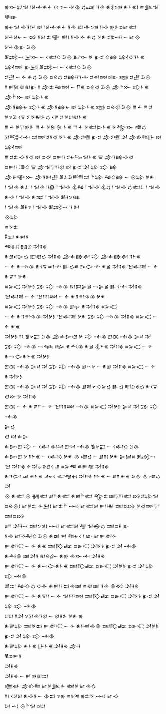 <div class='block'>
<div class='line'>𒂊𒁍𒍑𒈠 𒁹𒆪𒋾𒀭𒈦 𒌋𒌋 𒆳𒀸𒋩𒆠 𒌓𒍢 𒀀𒈾 𒀭𒃽𒆳𒂊 𒀭𒈨𒌍𒋙 𒌑𒆥𒈠 𒋧𒅔</div>
<div class='line'>𒂊𒉡𒈠 𒈾𒀀𒂅 𒊭 𒁹𒆪𒋾𒀭𒈦 𒀀𒈾 𒊬𒋥𒆳𒂊 𒀀𒈾 𒂊𒉿𒊺𒄿𒅗</div>
<div class='line'>𒌆𒈦𒆪𒉡 𒀸 𒄘 𒀀𒇉 𒉺𒊍 𒆍𒋙 𒀀𒈾 𒅆 𒀭𒌓 𒃻𒀭 𒄑𒄖𒍝 𒀸 𒄿𒁲 𒌆𒈦𒆠𒉌 𒊒𒁲</div>
<div class='line'>𒋠𒃶𒁁 𒅁𒁍 𒀸 𒌋𒅗𒄭 𒊒𒁲 𒆏𒁍 𒃻 𒉌𒄑 𒄭𒂵 𒋆𒄭𒀀𒈨𒌍 𒋆𒇷 𒉌𒅁𒋙 𒋠𒃶𒁁 𒀸 𒌋𒅗𒄭 𒊒𒁲</div>
<div class='line'>𒄑𒍎 𒀸 𒅆 𒀭𒌓 𒊒𒁲 𒊺𒄴𒌓 𒄑𒂵𒍝𒀀𒋾 𒄑𒉣𒇷𒁀𒉌 𒂕 𒄑𒍎 𒊒𒁲</div>
<div class='line'>𒈫 𒂍𒍮𒊏𒊏𒉌 𒈫 𒂁𒉺𒄀𒇷 𒀸 𒐖𒌍 𒊺𒄴𒋼 𒊒𒁲 𒂁𒋻𒁍 𒃾𒈨𒌍 𒂁𒋻𒁍 𒊭 𒁉𒈨𒌍</div>
<div class='line'>𒂁𒀀𒂵𒉡 𒃾𒈨𒌍 𒂁𒀀𒂵𒉡 𒊭 𒁉𒈨𒌍 𒂕 𒊺𒄴𒋼 𒊒𒁲 𒐈 𒑏 𒐊 𒋡 𒃻𒆳𒊒 𒌋𒐊 𒋡 𒃻𒊑𒉿𒌓 𒌋𒐊 𒋡 𒃻𒆸𒊏𒈨𒌍</div>
<div class='line'>𒐈 𒑏 𒃻𒋛𒂊𒉿 𒐈 𒑏 𒃻𒌉𒌉𒈨𒌍 𒐈 𒑏 𒃻𒅗𒆕𒈨𒌍 𒃻𒈜𒁍 𒈩𒌓</div>
<div class='line'>𒋛𒅋𒋾 𒁺𒇷𒋡𒀀𒋼 𒃻𒈨𒌍 𒂁𒋡𒍠 𒉌𒄑 𒂁𒋡𒍠 𒋭 𒂁𒁓𒍣𒃲 𒊭 𒋆𒇷</div>
<div class='line'>𒐈 𒄑𒉺𒋓𒀀𒋼 𒊭 𒊺𒉻 𒊺𒊓𒀀 𒄑𒉡𒌫𒈠𒈨𒌍 𒐌 𒂁𒀀𒂵𒈾𒋼</div>
<div class='line'>𒊺𒊓𒀀 𒃮𒄭 𒐌 𒂁𒈠𒋛𒀀𒋼 𒊭 𒉌𒄑 𒋭 𒁉 𒃾 𒂵</div>
<div class='line'>𒂁𒄩𒊍𒁍 𒂁𒀀𒁕𒍀 𒋠𒁇𒊒𒌦𒁺 𒋻𒁉 𒄀𒄭𒂵 𒀸 𒊮𒁉 𒃻𒀭</div>
<div class='line'>𒁹 𒈠𒈾 𒀭𒁇 𒁹 𒈠𒈾 𒀀𒁈 𒁹 𒈠𒈾 𒆬𒄀 𒁹 𒈠𒈾 𒆬𒌓 𒁹 𒈠𒈾 𒌓𒅗𒁇 𒁹 𒈠𒈾 𒀭𒈾 𒁹 𒈠𒈾 𒀭𒉈 𒁹 𒈠𒈾 𒋠𒍝𒆳𒈪</div>
<div class='line'>𒁹 𒈠𒈾 𒋠𒍝𒆳 𒁹 𒈠𒈾 𒋠𒃶𒁁 𒀀 𒁕</div>
<div class='line'>𒊮𒁉</div>
<div class='line'>𒌑𒃻𒉺</div>
<div class='line'>𒀮𒍑 𒀭𒂍𒀀</div>
<div class='line'>𒍣𒈬𒋙 𒉆𒊒 𒋫𒍝𒄯</div>
<div class='line'>𒀭𒇡𒁀𒉌𒌓 𒊬𒊏𒌓 𒋫𒍝𒄯 𒂁𒉺𒂵𒀠 𒃾 𒂁𒉺𒂵𒀠 𒀀𒈨𒌍</div>
<div class='line'>𒀸 𒅆 𒀭𒁄𒆠 𒀭𒌋𒐊 𒀜𒋾 𒃲𒌓𒌑 𒄿𒀖𒋾 𒀭𒂊 𒋫𒍝𒄯 𒈠𒅗𒋢 𒀸 𒅆 𒀭𒐊𒁹𒁹 𒃻𒀭</div>
<div class='line'>𒊺𒅕𒄣 𒋫𒃻𒊩 𒁉 𒃾 𒁄𒆠 𒊑𒁕𒉌𒂊 𒁁𒉌𒂊 𒃲𒌋𒋾 𒋫𒍝𒄯 𒈠𒅗𒋢 𒀸 𒅆 𒈠𒀀𒀀𒇷 𒀸 𒅆 𒀭𒀀𒉣𒈾𒆠 𒃻𒀭</div>
<div class='line'>𒊺𒅕𒄣 𒋫𒃻𒊩 𒁉 𒃾 𒁄𒆠 𒋗𒉀 𒀭𒋫𒍝𒄯 𒊺𒅕𒄣</div>
<div class='line'>𒀸 𒅆 𒀭𒀀𒉣𒈾𒆠 𒋫𒃻𒊩 𒈠𒅗𒋢 𒃻𒀭 𒁉 𒃾 𒁄𒆠 𒋫𒍝𒄯 𒊺𒅕𒄣 𒀸 𒅆 𒀭𒌍</div>
<div class='line'>𒋫𒃻𒊩 𒈫𒋙 𒍥𒆳𒂷 𒊒𒁲 𒂁𒉺𒄖𒇻 𒃻 𒃾 𒁄𒆠 𒇻𒀬 𒁄𒆠 𒉌𒄑 𒋭</div>
<div class='line'>𒁉 𒃾 𒁄𒆠 𒁁𒈝 𒈗 𒀭𒋀𒆠 𒀭𒂊 𒆬𒈨𒌍 𒋫𒍝𒄯 𒊺𒅕𒄣 𒀸 𒅆 𒀭𒁁𒀖𒀭𒈨𒌍 𒋫𒃻𒊩</div>
<div class='line'>𒇻𒀬 𒁄𒆠 𒉌𒄑 𒋭 𒁉 𒃾 𒁄𒆠 𒂊𒌀𒆳 𒀸 𒀭𒂊 𒋫𒍝𒄯 𒊺𒅕𒄣 𒀸 𒅆 𒀭𒋫𒃻𒊩</div>
<div class='line'>𒇻𒀬 𒁄𒆠 𒉌𒄑 𒋭 𒁉 𒃾 𒁄𒆠 𒋗𒋢𒆳 𒄭𒅕𒌓 𒃲𒌓 𒋃𒊒𒄴𒌓 𒀭𒌋𒐊 𒋼𒁍𒃻 𒋫𒍝𒄯</div>
<div class='line'>𒇻𒀬 𒀸 𒅆 𒀭𒐊𒁹𒁹 𒀸 𒅆 𒈠𒀀𒀀𒇷 𒁄𒆠 𒊺𒅕𒄣 𒋫𒃻𒊩 𒉌𒄑 𒋭 𒁉 𒃾 𒁄𒆠</div>
<div class='line'>𒉌𒌓</div>
<div class='line'>𒋼 𒊭 𒉺𒉌</div>
<div class='line'>𒉺𒄖𒇻 𒃾 𒀸 𒌋𒅗 𒊕𒁺 𒇻𒀴 𒁄𒆠 𒍥𒆳𒂷 𒀸 𒌋𒅗𒄭 𒊒𒁲</div>
<div class='line'>𒉺𒄖𒇻 𒃻 𒀀𒈨𒌍 𒀸 𒌋𒅗𒄭 𒃻𒀭 𒊮 𒈩𒌓 𒀸 𒋗𒈫𒋙 𒃻𒀭 𒉌𒅁𒊺 𒋠𒃶𒁁</div>
<div class='line'>𒈠 𒋫𒍝𒄯 𒅆𒋫𒉡𒄩𒆪𒌋 𒂗 𒊺𒅕𒍣 𒌑𒊓𒆷 𒋫𒍝𒄯</div>
<div class='line'>𒀭𒀀𒉏 𒀜 𒀭𒈨𒌍 𒁀𒉡𒌋 𒅗𒆷𒈬 𒋫𒍝𒄯 𒀀𒈨𒌍 𒀸 𒋗𒈫 𒀭𒌍 𒊒𒁲 𒊮 𒈩𒌓 𒋫</div>
<div class='line'>𒊮 𒀭𒅗 𒊮 𒉆𒅗 𒋗𒈫 𒀭𒅗 𒀭𒅖𒋻𒅗 𒈜𒉺𒀜𒋛𒀀𒅗 𒋳𒋡𒁉𒈠</div>
<div class='line'>𒊺𒄴𒁲𒋙 𒄿𒃻𒉺 𒅆𒌨𒋙 𒄿𒉺𒋻 𒆰𒋙 𒄿𒅗𒇡 𒊓𒀀𒊑 𒌅𒊺𒋳 𒃻𒋼𒇷𒋛 𒌅𒊺𒋳</div>
<div class='line'>𒋗𒈫 𒋫𒍝𒁁 𒌅𒆳𒁀𒋙 𒆰𒋙 𒄿𒅗𒇡 𒆷 𒈠𒄈𒌓 𒌅𒊺𒍝 𒉌</div>
<div class='line'>𒀀𒈾 𒅀𒅈𒄭 𒊒𒁲 𒀭𒆘 𒂍 𒍣𒉡𒌋 𒁹 𒇽 𒄿𒊓𒀠𒅆</div>
<div class='line'>𒊓𒀠𒄣 𒀸 𒅆 𒀭𒌍 𒌅𒃼𒊐 𒊺𒅕𒄣 𒋫𒃻𒊩 𒉌𒄑 𒋭 𒁄𒆠</div>
<div class='line'>𒀭𒋀𒆠 𒀜𒋫𒀀 𒊏𒀪𒅎 𒀭𒂊 𒈾𒁍𒋾 𒋫𒍝𒄯</div>
<div class='line'>𒊓𒀠𒄣 𒀸 𒅆 𒀭𒁁𒀖𒀭𒈨𒌍 𒌅𒃼𒊐 𒊺𒅕𒄣 𒋫𒃻𒊩 𒉌𒄑 𒋭 𒁉 𒃾 𒁄𒆠</div>
<div class='line'>𒍪𒀊 𒄀𒋓𒌓 𒄭𒋥 𒀭𒂍𒀀 𒆗𒈾𒀜 𒌑𒊏𒀜 𒀀𒈾 𒆠𒁴 𒋫𒍝𒄯</div>
<div class='line'>𒊓𒀠𒄣 𒀸 𒅆 𒀭𒐊𒁹𒁹 𒀸 𒅆 𒈠𒀀𒀀𒇷 𒌅𒃼𒊐 𒊺𒅕𒄣 𒋫𒃻𒊩 𒉌𒄑 𒋭 𒁉 𒃾 𒁄𒆠</div>
<div class='line'>𒆸𒆸 𒈫𒋫 𒆳𒋛𒈾𒀀𒋼 𒀸 𒋼𒍝𒉿 𒃻𒀭 𒂊</div>
<div class='line'>𒀭𒐌𒁉 𒌅𒃻𒆗 𒊓𒀠𒄣 𒀸 𒅆 𒀭𒀀𒉣𒈾𒆠 𒌅𒃼𒊐 𒊺𒅕𒄣 𒋫𒃻𒊩 𒉌𒄑 𒋭 𒁉 𒃾 𒁄𒆠</div>
<div class='line'>𒀭𒐌𒁉 𒀭𒈨𒌍 𒃲𒈨𒌍 𒋫𒍝𒄯 𒂁𒍝</div>
<div class='line'>𒍥𒊺𒊓𒀀</div>
<div class='line'>𒋫𒍝𒄯</div>
<div class='line'>𒋫𒍝𒄯 𒀸 𒂍 𒂊𒊏𒀊</div>
<div class='line'>𒁾𒀝 𒂁𒁓𒍣 𒄿𒃻𒆥𒅆 𒅻𒃻 𒄿𒈾𒋝</div>
<div class='line'>𒈫𒋙 𒌋𒌆𒇻 𒀭𒈾𒀀 𒀸 𒆠𒆗 𒆳𒂊 𒌑𒊩𒇴 𒂊𒉺𒃻 𒆰𒋙 𒄿𒋓</div>
<div class='line'>𒁶 𒌀𒋙 𒊮𒋻𒈠 𒁀𒆸</div>
</div>